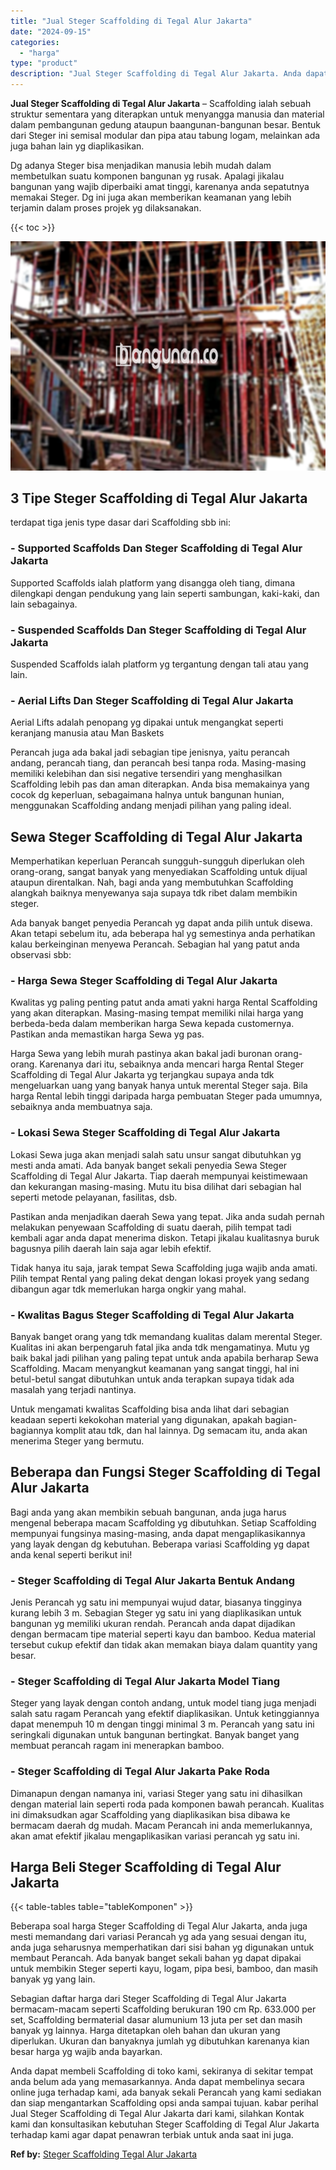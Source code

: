 ```yaml
---
title: "Jual Steger Scaffolding di Tegal Alur Jakarta"
date: "2024-09-15"
categories: 
  - "harga"
type: "product"
description: "Jual Steger Scaffolding di Tegal Alur Jakarta. Anda dapat membeli Scaffolding di toko kami, sekiranya di sekitar tempat anda belum ada yang memasarkannya. An..."
---
```


**Jual Steger Scaffolding di Tegal Alur Jakarta** – Scaffolding ialah sebuah struktur sementara yang diterapkan untuk menyangga manusia dan material dalam pembangunan gedung ataupun baangunan-bangunan besar. Bentuk dari Steger ini semisal modular dan pipa atau tabung logam, melainkan ada juga bahan lain yg diaplikasikan.

Dg adanya Steger bisa menjadikan manusia lebih mudah dalam membetulkan suatu komponen bangunan yg rusak. Apalagi jikalau bangunan yang wajib diperbaiki amat tinggi, karenanya anda sepatutnya memakai Steger. Dg ini juga akan memberikan keamanan yang lebih terjamin dalam proses projek yg dilaksanakan.

{{< toc >}}

![Jual Steger Scaffolding di Tegal Alur Jakarta](/images/sewa-scaffolding-steger-10.png)

## 3 Tipe Steger Scaffolding di Tegal Alur Jakarta

terdapat tiga jenis type dasar dari Scaffolding sbb ini:

### \- Supported Scaffolds Dan Steger Scaffolding di Tegal Alur Jakarta

Supported Scaffolds ialah platform yang disangga oleh tiang, dimana dilengkapi dengan pendukung yang lain seperti sambungan, kaki-kaki, dan lain sebagainya.

### \- Suspended Scaffolds Dan Steger Scaffolding di Tegal Alur Jakarta

Suspended Scaffolds ialah platform yg tergantung dengan tali atau yang lain.

### \- Aerial Lifts Dan Steger Scaffolding di Tegal Alur Jakarta

Aerial Lifts adalah penopang yg dipakai untuk mengangkat seperti keranjang manusia atau Man Baskets

Perancah juga ada bakal jadi sebagian tipe jenisnya, yaitu perancah andang, perancah tiang, dan perancah besi tanpa roda. Masing-masing memiliki kelebihan dan sisi negative tersendiri yang menghasilkan Scaffolding lebih pas dan aman diterapkan. Anda bisa memakainya yang cocok dg keperluan, sebagaimana halnya untuk bangunan hunian, menggunakan Scaffolding andang menjadi pilihan yang paling ideal.

## Sewa Steger Scaffolding di Tegal Alur Jakarta

Memperhatikan keperluan Perancah sungguh-sungguh diperlukan oleh orang-orang, sangat banyak yang menyediakan Scaffolding untuk dijual ataupun direntalkan. Nah, bagi anda yang membutuhkan Scaffolding alangkah baiknya menyewanya saja supaya tdk ribet dalam membikin steger.

Ada banyak banget penyedia Perancah yg dapat anda pilih untuk disewa. Akan tetapi sebelum itu, ada beberapa hal yg semestinya anda perhatikan kalau berkeinginan menyewa Perancah. Sebagian hal yang patut anda observasi sbb:

### \- Harga Sewa Steger Scaffolding di Tegal Alur Jakarta

Kwalitas yg paling penting patut anda amati yakni harga Rental Scaffolding yang akan diterapkan. Masing-masing tempat memiliki nilai harga yang berbeda-beda dalam memberikan harga Sewa kepada customernya. Pastikan anda memastikan harga Sewa yg pas.

Harga Sewa yang lebih murah pastinya akan bakal jadi buronan orang-orang. Karenanya dari itu, sebaiknya anda mencari harga Rental Steger Scaffolding di Tegal Alur Jakarta yg terjangkau supaya anda tdk mengeluarkan uang yang banyak hanya untuk merental Steger saja. Bila harga Rental lebih tinggi daripada harga pembuatan Steger pada umumnya, sebaiknya anda membuatnya saja.

### \- Lokasi Sewa Steger Scaffolding di Tegal Alur Jakarta

Lokasi Sewa juga akan menjadi salah satu unsur sangat dibutuhkan yg mesti anda amati. Ada banyak banget sekali penyedia Sewa Steger Scaffolding di Tegal Alur Jakarta. Tiap daerah mempunyai keistimewaan dan kekurangan masing-masing. Mutu itu bisa dilihat dari sebagian hal seperti metode pelayanan, fasilitas, dsb.

Pastikan anda menjadikan daerah Sewa yang tepat. Jika anda sudah pernah melakukan penyewaan Scaffolding di suatu daerah, pilih tempat tadi kembali agar anda dapat menerima diskon. Tetapi jikalau kualitasnya buruk bagusnya pilih daerah lain saja agar lebih efektif.

Tidak hanya itu saja, jarak tempat Sewa Scaffolding juga wajib anda amati. Pilih tempat Rental yang paling dekat dengan lokasi proyek yang sedang dibangun agar tdk memerlukan harga ongkir yang mahal.

### \- Kwalitas Bagus Steger Scaffolding di Tegal Alur Jakarta

Banyak banget orang yang tdk memandang kualitas dalam merental Steger. Kualitas ini akan berpengaruh fatal jika anda tdk mengamatinya. Mutu yg baik bakal jadi pilihan yang paling tepat untuk anda apabila berharap Sewa Scaffolding. Macam menyangkut keamanan yang sangat tinggi, hal ini betul-betul sangat dibutuhkan untuk anda terapkan supaya tidak ada masalah yang terjadi nantinya.

Untuk mengamati kwalitas Scaffolding bisa anda lihat dari sebagian keadaan seperti kekokohan material yang digunakan, apakah bagian-bagiannya komplit atau tdk, dan hal lainnya. Dg semacam itu, anda akan menerima Steger yang bermutu.

## Beberapa dan Fungsi Steger Scaffolding di Tegal Alur Jakarta

Bagi anda yang akan membikin sebuah bangunan, anda juga harus mengenal beberapa macam Scaffolding yg dibutuhkan. Setiap Scaffolding mempunyai fungsinya masing-masing, anda dapat mengaplikasikannya yang layak dengan dg kebutuhan. Beberapa variasi Scaffolding yg dapat anda kenal seperti berikut ini!

### \- Steger Scaffolding di Tegal Alur Jakarta Bentuk Andang

Jenis Perancah yg satu ini mempunyai wujud datar, biasanya tingginya kurang lebih 3 m. Sebagian Steger yg satu ini yang diaplikasikan untuk bangunan yg memiliki ukuran rendah. Perancah anda dapat dijadikan dengan bermacam tipe material seperti kayu dan bamboo. Kedua material tersebut cukup efektif dan tidak akan memakan biaya dalam quantity yang besar.

### \- Steger Scaffolding di Tegal Alur Jakarta Model Tiang

Steger yang layak dengan contoh andang, untuk model tiang juga menjadi salah satu ragam Perancah yang efektif diaplikasikan. Untuk ketinggiannya dapat menempuh 10 m dengan tinggi minimal 3 m. Perancah yang satu ini seringkali digunakan untuk bangunan bertingkat. Banyak banget yang membuat perancah ragam ini menerapkan bamboo.

### \- Steger Scaffolding di Tegal Alur Jakarta Pake Roda

Dimanapun dengan namanya ini, variasi Steger yang satu ini dihasilkan dengan material lain seperti roda pada komponen bawah perancah. Kualitas ini dimaksudkan agar Scaffolding yang diaplikasikan bisa dibawa ke bermacam daerah dg mudah. Macam Perancah ini anda memerlukannya, akan amat efektif jikalau mengaplikasikan variasi perancah yg satu ini.

## Harga Beli Steger Scaffolding di Tegal Alur Jakarta

{{< table-tables table="tableKomponen" >}}

Beberapa soal harga Steger Scaffolding di Tegal Alur Jakarta, anda juga mesti memandang dari variasi Perancah yg ada yang sesuai dengan itu, anda juga seharusnya memperhatikan dari sisi bahan yg digunakan untuk membaut Perancah. Ada banyak banget sekali bahan yg dapat dipakai untuk membikin Steger seperti kayu, logam, pipa besi, bamboo, dan masih banyak yg yang lain.

Sebagian daftar harga dari Steger Scaffolding di Tegal Alur Jakarta bermacam-macam seperti Scaffolding berukuran 190 cm Rp. 633.000 per set, Scaffolding bermaterial dasar alumunium 13 juta per set dan masih banyak yg lainnya. Harga ditetapkan oleh bahan dan ukuran yang diperlukan. Ukuran dan banyaknya jumlah yg dibutuhkan karenanya kian besar harga yg wajib anda bayarkan.

Anda dapat membeli Scaffolding di toko kami, sekiranya di sekitar tempat anda belum ada yang memasarkannya. Anda dapat membelinya secara online juga terhadap kami, ada banyak sekali Perancah yang kami sediakan dan siap mengantarkan Scaffolding opsi anda sampai tujuan. kabar perihal Jual Steger Scaffolding di Tegal Alur Jakarta dari kami, silahkan Kontak kami dan konsultasikan kebutuhan Steger Scaffolding di Tegal Alur Jakarta terhadap kami agar dapat penawran terbiak untuk anda saat ini juga.

**Ref by:** [Steger Scaffolding Tegal Alur Jakarta](https://id.wikipedia.org/wiki/Steger)
